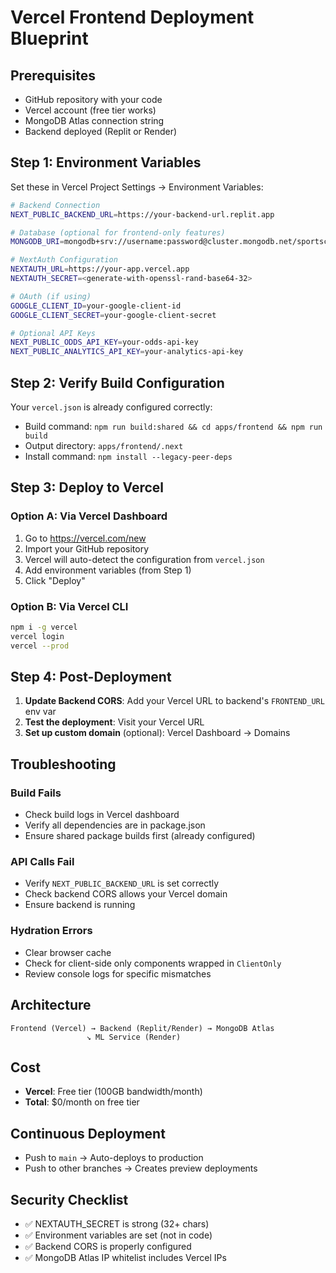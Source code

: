 
# Vercel Frontend Deployment Blueprint

## Prerequisites
- GitHub repository with your code
- Vercel account (free tier works)
- MongoDB Atlas connection string
- Backend deployed (Replit or Render)

## Step 1: Environment Variables

Set these in Vercel Project Settings → Environment Variables:

```bash
# Backend Connection
NEXT_PUBLIC_BACKEND_URL=https://your-backend-url.replit.app

# Database (optional for frontend-only features)
MONGODB_URI=mongodb+srv://username:password@cluster.mongodb.net/sportscentral

# NextAuth Configuration
NEXTAUTH_URL=https://your-app.vercel.app
NEXTAUTH_SECRET=<generate-with-openssl-rand-base64-32>

# OAuth (if using)
GOOGLE_CLIENT_ID=your-google-client-id
GOOGLE_CLIENT_SECRET=your-google-client-secret

# Optional API Keys
NEXT_PUBLIC_ODDS_API_KEY=your-odds-api-key
NEXT_PUBLIC_ANALYTICS_API_KEY=your-analytics-api-key
```

## Step 2: Verify Build Configuration

Your `vercel.json` is already configured correctly:
- Build command: `npm run build:shared && cd apps/frontend && npm run build`
- Output directory: `apps/frontend/.next`
- Install command: `npm install --legacy-peer-deps`

## Step 3: Deploy to Vercel

### Option A: Via Vercel Dashboard
1. Go to https://vercel.com/new
2. Import your GitHub repository
3. Vercel will auto-detect the configuration from `vercel.json`
4. Add environment variables (from Step 1)
5. Click "Deploy"

### Option B: Via Vercel CLI
```bash
npm i -g vercel
vercel login
vercel --prod
```

## Step 4: Post-Deployment

1. **Update Backend CORS**: Add your Vercel URL to backend's `FRONTEND_URL` env var
2. **Test the deployment**: Visit your Vercel URL
3. **Set up custom domain** (optional): Vercel Dashboard → Domains

## Troubleshooting

### Build Fails
- Check build logs in Vercel dashboard
- Verify all dependencies are in package.json
- Ensure shared package builds first (already configured)

### API Calls Fail
- Verify `NEXT_PUBLIC_BACKEND_URL` is set correctly
- Check backend CORS allows your Vercel domain
- Ensure backend is running

### Hydration Errors
- Clear browser cache
- Check for client-side only components wrapped in `ClientOnly`
- Review console logs for specific mismatches

## Architecture

```
Frontend (Vercel) → Backend (Replit/Render) → MongoDB Atlas
                 ↘ ML Service (Render)
```

## Cost
- **Vercel**: Free tier (100GB bandwidth/month)
- **Total**: $0/month on free tier

## Continuous Deployment
- Push to `main` → Auto-deploys to production
- Push to other branches → Creates preview deployments

## Security Checklist
- ✅ NEXTAUTH_SECRET is strong (32+ chars)
- ✅ Environment variables are set (not in code)
- ✅ Backend CORS is properly configured
- ✅ MongoDB Atlas IP whitelist includes Vercel IPs

